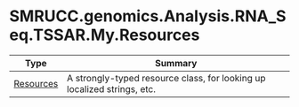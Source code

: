 ﻿
# SMRUCC.genomics.Analysis.RNA_Seq.TSSAR.My.Resources

|Type|Summary|
|----|-------|
|[Resources](./Resources.md)|A strongly-typed resource class, for looking up localized strings, etc.|

